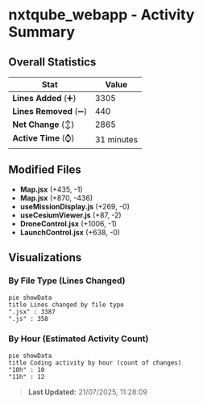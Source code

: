 # nxtqube_webapp - Activity Summary 

## Overall Statistics

| Stat                   | Value                                                             |
| ---------------------- | ----------------------------------------------------------------- |
| **Lines Added** (➕)   | 3305                                          |
| **Lines Removed** (➖) | 440                                        |
| **Net Change** (↕)    | 2865                |
| **Active Time** (⌚)   | 31 minutes |


## Modified Files
- **Map.jsx** (+435, -1)
- **Map.jsx** (+870, -436)
- **useMissionDisplay.js** (+269, -0)
- **useCesiumViewer.js** (+87, -2)
- **DroneControl.jsx** (+1006, -1)
- **LaunchControl.jsx** (+638, -0)

## Visualizations

### By File Type (Lines Changed)

```mermaid
pie showData
title Lines changed by file type
".jsx" : 3387
".js" : 358
```

### By Hour (Estimated Activity Count)

```mermaid
pie showData
title Coding activity by hour (count of changes)
"10h" : 10
"11h" : 12
```


> **Last Updated:** 21/07/2025, 11:28:09